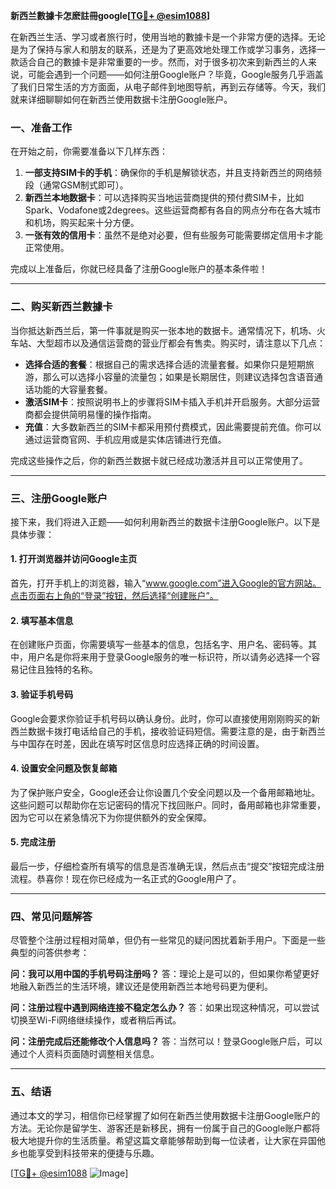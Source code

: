 **新西兰數據卡怎麽註冊google[[TG💪+ @esim1088](https://t.me/s/esim1088)]**

在新西兰生活、学习或者旅行时，使用当地的數據卡是一个非常方便的选择。无论是为了保持与家人和朋友的联系，还是为了更高效地处理工作或学习事务，选择一款适合自己的數據卡是非常重要的一步。然而，对于很多初次来到新西兰的人来说，可能会遇到一个问题——如何注册Google账户？毕竟，Google服务几乎涵盖了我们日常生活的方方面面，从电子邮件到地图导航，再到云存储等。今天，我们就来详细聊聊如何在新西兰使用数据卡注册Google账户。

### 一、准备工作

在开始之前，你需要准备以下几样东西：

1. **一部支持SIM卡的手机**：确保你的手机是解锁状态，并且支持新西兰的网络频段（通常GSM制式即可）。
2. **新西兰本地数据卡**：可以选择购买当地运营商提供的预付费SIM卡，比如Spark、Vodafone或2degrees。这些运营商都有各自的网点分布在各大城市和机场，购买起来十分方便。
3. **一张有效的信用卡**：虽然不是绝对必要，但有些服务可能需要绑定信用卡才能正常使用。

完成以上准备后，你就已经具备了注册Google账户的基本条件啦！

---

### 二、购买新西兰數據卡

当你抵达新西兰后，第一件事就是购买一张本地的数据卡。通常情况下，机场、火车站、大型超市以及通信运营商的营业厅都会有售卖。购买时，请注意以下几点：

- **选择合适的套餐**：根据自己的需求选择合适的流量套餐。如果你只是短期旅游，那么可以选择小容量的流量包；如果是长期居住，则建议选择包含语音通话功能的大容量套餐。
- **激活SIM卡**：按照说明书上的步骤将SIM卡插入手机并开启服务。大部分运营商都会提供简明易懂的操作指南。
- **充值**：大多数新西兰的SIM卡都采用预付费模式，因此需要提前充值。你可以通过运营商官网、手机应用或是实体店铺进行充值。

完成这些操作之后，你的新西兰数据卡就已经成功激活并且可以正常使用了。

---

### 三、注册Google账户

接下来，我们将进入正题——如何利用新西兰的数据卡注册Google账户。以下是具体步骤：

#### 1. 打开浏览器并访问Google主页

首先，打开手机上的浏览器，输入“www.google.com”进入Google的官方网站。点击页面右上角的“登录”按钮，然后选择“创建账户”。

#### 2. 填写基本信息

在创建账户页面，你需要填写一些基本的信息，包括名字、用户名、密码等。其中，用户名是你将来用于登录Google服务的唯一标识符，所以请务必选择一个容易记住且独特的名称。

#### 3. 验证手机号码

Google会要求你验证手机号码以确认身份。此时，你可以直接使用刚刚购买的新西兰数据卡拨打电话给自己的手机，接收验证码短信。需要注意的是，由于新西兰与中国存在时差，因此在填写时区信息时应选择正确的时间设置。

#### 4. 设置安全问题及恢复邮箱

为了保护账户安全，Google还会让你设置几个安全问题以及一个备用邮箱地址。这些问题可以帮助你在忘记密码的情况下找回账户。同时，备用邮箱也非常重要，因为它可以在紧急情况下为你提供额外的安全保障。

#### 5. 完成注册

最后一步，仔细检查所有填写的信息是否准确无误，然后点击“提交”按钮完成注册流程。恭喜你！现在你已经成为一名正式的Google用户了。

---

### 四、常见问题解答

尽管整个注册过程相对简单，但仍有一些常见的疑问困扰着新手用户。下面是一些典型的问答供参考：

**问：我可以用中国的手机号码注册吗？**
答：理论上是可以的，但如果你希望更好地融入新西兰的生活环境，建议还是使用新西兰本地号码更为便利。

**问：注册过程中遇到网络连接不稳定怎么办？**
答：如果出现这种情况，可以尝试切换至Wi-Fi网络继续操作，或者稍后再试。

**问：注册完成后还能修改个人信息吗？**
答：当然可以！登录Google账户后，可以通过个人资料页面随时调整相关信息。

---

### 五、结语

通过本文的学习，相信你已经掌握了如何在新西兰使用数据卡注册Google账户的方法。无论你是留学生、游客还是新移民，拥有一份属于自己的Google账户都将极大地提升你的生活质量。希望这篇文章能够帮助到每一位读者，让大家在异国他乡也能享受到科技带来的便捷与乐趣。

[[TG💪+ @esim1088](https://t.me/s/esim1088) ![Image](https://i.postimg.cc/4NQfJmqS/Snipaste-2025-05-13-00-14-12.png)]